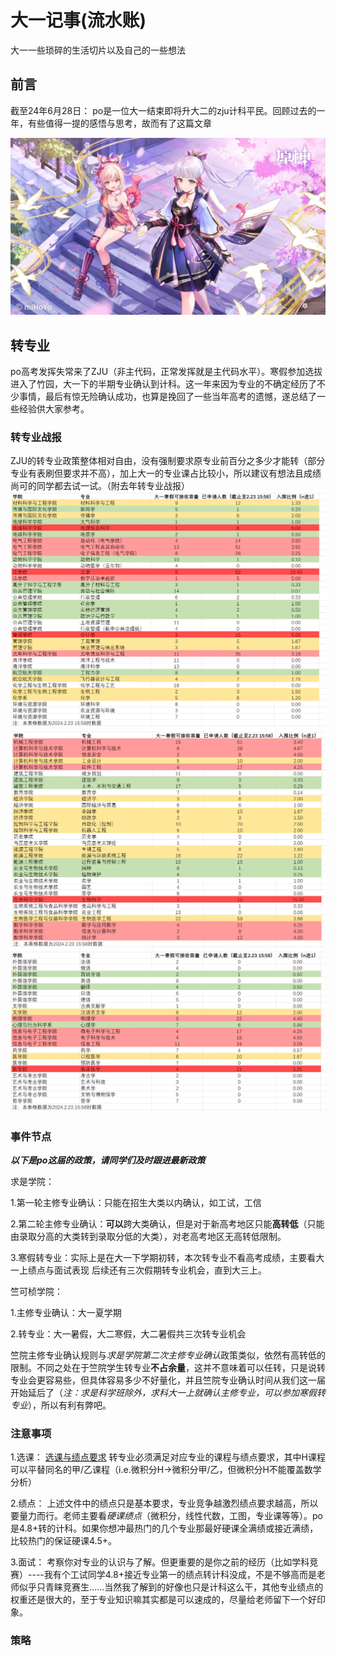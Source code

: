 # 大一记事(流水账)

大一一些琐碎的生活切片以及自己的一些想法

## 前言

截至24年6月28日：
po是一位大一结束即将升大二的zju计科平民。回顾过去的一年，有些值得一提的感悟与思考，故而有了这篇文章

![镇楼](images/Ayaka.webp)

## 转专业

po高考发挥失常来了ZJU（非主代码，正常发挥就是主代码水平）。寒假参加选拔进入了竹园，大一下的半期专业确认到计科。这一年来因为专业的不确定经历了不少事情，最后有惊无险确认成功，也算是挽回了一些当年高考的遗憾，遂总结了一些经验供大家参考。

### 转专业战报
ZJU的转专业政策整体相对自由，没有强制要求原专业前百分之多少才能转（部分专业有表刷但要求并不高），加上大一的专业课占比较小，所以建议有想法且成绩尚可的同学都去试一试。（附去年转专业战报）
![转专业1](images/转专业战报.webp)
![转专业2](images/战报2.webp)
![转专业3](images/战报3.webp)


### 事件节点
***以下是po这届的政策，请同学们及时跟进最新政策***

求是学院：

1.第一轮主修专业确认：只能在招生大类以内确认，如工试，工信
  
2.第二轮主修专业确认：**可以**跨大类确认，但是对于新高考地区只能**高转低**（只能由录取分高的大类转到录取分低的大类），对老高考地区无高转低限制。

3.寒假转专业：实际上是在大一下学期初转，本次转专业不看高考成绩，主要看大一上绩点与面试表现
后续还有三次假期转专业机会，直到大三上。

竺可桢学院：

1.主修专业确认：大一夏学期

2.转专业：大一暑假，大二寒假，大二暑假共三次转专业机会

竺院主修专业确认规则与*求是学院第二次主修专业确认*政策类似，依然有高转低的限制。不同之处在于竺院学生转专业**不占余量**，这并不意味着可以任转，只是说转专业会更容易些，但具体容易多少不好量化，并且竺院专业确认时间从我们这一届开始延后了（*注：求是科学班除外，求科大一上就确认主修专业，可以参加寒假转专业*），所以有利有弊吧。

### 注意事项
1.选课：
[选课与绩点要求](document/2023级各专业接收学生转专业修读课程及学业基本要求.pdf)
转专业必须满足对应专业的课程与绩点要求，其中H课程可以平替同名的甲/乙课程（i.e.微积分H->微积分甲/乙，但微积分H不能覆盖数学分析）

2.绩点：
上述文件中的绩点只是基本要求，专业竞争越激烈绩点要求越高，所以要量力而行。老师主要看*硬课绩点*（微积分，线性代数，工图，专业课等等）。po是4.8+转的计科。如果你想冲最热门的几个专业那最好硬课全满绩或接近满绩，比较热门的保证硬课4.5+。

3.面试：
考察你对专业的认识与了解。但更重要的是你之前的经历（比如学科竞赛）----我有个工试同学4.8+接近专业第一的绩点转计科没成，不是不够高而是老师似乎只青睐竞赛生……当然我了解到的好像也只是计科这么干，其他专业绩点的权重还是很大的，至于专业知识嘛其实都是可以速成的，尽量给老师留下一个好印象。

### 策略